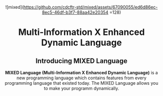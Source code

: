 <div align="center">

![mixed](https://github.com/cdcftr-std/mixed/assets/67090055/ed6d86ec-8ec5-46df-b3f7-88aa42e20354 =128)

# Multi-Information X Enhanced Dynamic Language

## Introducing MIXED Language

**MIXED Language (Multi-Information X Enhanced Dynamic Language)** is a new programming language which contains features from every programming language that existed today. The MIXED Language allows you to make your programm dynamically. 

</div>
